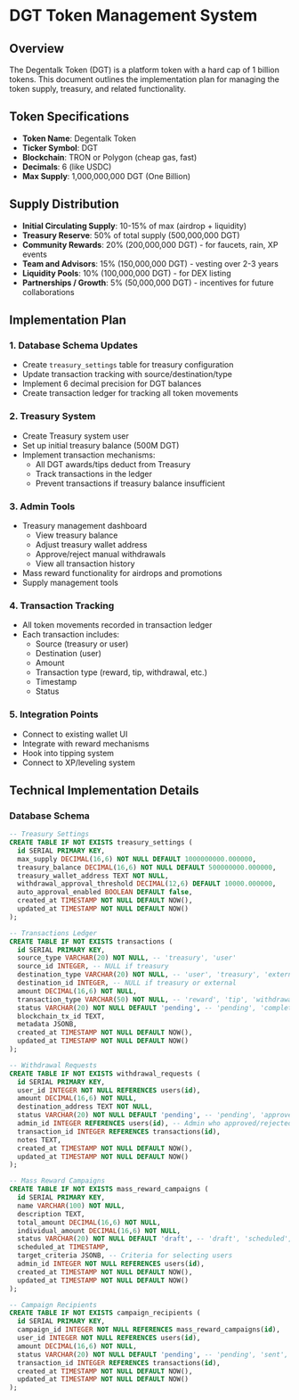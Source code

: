 # DGT Token Management System

## Overview
The Degentalk Token (DGT) is a platform token with a hard cap of 1 billion tokens. This document outlines the implementation plan for managing the token supply, treasury, and related functionality.

## Token Specifications
- **Token Name**: Degentalk Token
- **Ticker Symbol**: DGT
- **Blockchain**: TRON or Polygon (cheap gas, fast)
- **Decimals**: 6 (like USDC)
- **Max Supply**: 1,000,000,000 DGT (One Billion)

## Supply Distribution
- **Initial Circulating Supply**: 10-15% of max (airdrop + liquidity)
- **Treasury Reserve**: 50% of total supply (500,000,000 DGT)
- **Community Rewards**: 20% (200,000,000 DGT) - for faucets, rain, XP events
- **Team and Advisors**: 15% (150,000,000 DGT) - vesting over 2-3 years
- **Liquidity Pools**: 10% (100,000,000 DGT) - for DEX listing
- **Partnerships / Growth**: 5% (50,000,000 DGT) - incentives for future collaborations

## Implementation Plan

### 1. Database Schema Updates
- Create `treasury_settings` table for treasury configuration
- Update transaction tracking with source/destination/type
- Implement 6 decimal precision for DGT balances
- Create transaction ledger for tracking all token movements

### 2. Treasury System
- Create Treasury system user
- Set up initial treasury balance (500M DGT)
- Implement transaction mechanisms:
  - All DGT awards/tips deduct from Treasury
  - Track transactions in the ledger
  - Prevent transactions if treasury balance insufficient

### 3. Admin Tools
- Treasury management dashboard
  - View treasury balance
  - Adjust treasury wallet address
  - Approve/reject manual withdrawals
  - View all transaction history
- Mass reward functionality for airdrops and promotions
- Supply management tools

### 4. Transaction Tracking
- All token movements recorded in transaction ledger
- Each transaction includes:
  - Source (treasury or user)
  - Destination (user)
  - Amount
  - Transaction type (reward, tip, withdrawal, etc.)
  - Timestamp
  - Status

### 5. Integration Points
- Connect to existing wallet UI
- Integrate with reward mechanisms
- Hook into tipping system
- Connect to XP/leveling system

## Technical Implementation Details

### Database Schema
```sql
-- Treasury Settings
CREATE TABLE IF NOT EXISTS treasury_settings (
  id SERIAL PRIMARY KEY,
  max_supply DECIMAL(16,6) NOT NULL DEFAULT 1000000000.000000,
  treasury_balance DECIMAL(16,6) NOT NULL DEFAULT 500000000.000000,
  treasury_wallet_address TEXT NOT NULL,
  withdrawal_approval_threshold DECIMAL(12,6) DEFAULT 10000.000000,
  auto_approval_enabled BOOLEAN DEFAULT false,
  created_at TIMESTAMP NOT NULL DEFAULT NOW(),
  updated_at TIMESTAMP NOT NULL DEFAULT NOW()
);

-- Transactions Ledger
CREATE TABLE IF NOT EXISTS transactions (
  id SERIAL PRIMARY KEY,
  source_type VARCHAR(20) NOT NULL, -- 'treasury', 'user'
  source_id INTEGER, -- NULL if treasury
  destination_type VARCHAR(20) NOT NULL, -- 'user', 'treasury', 'external'
  destination_id INTEGER, -- NULL if treasury or external
  amount DECIMAL(16,6) NOT NULL,
  transaction_type VARCHAR(50) NOT NULL, -- 'reward', 'tip', 'withdrawal', 'deposit', 'airdrop'
  status VARCHAR(20) NOT NULL DEFAULT 'pending', -- 'pending', 'completed', 'failed', 'cancelled'
  blockchain_tx_id TEXT,
  metadata JSONB,
  created_at TIMESTAMP NOT NULL DEFAULT NOW(),
  updated_at TIMESTAMP NOT NULL DEFAULT NOW()
);

-- Withdrawal Requests
CREATE TABLE IF NOT EXISTS withdrawal_requests (
  id SERIAL PRIMARY KEY,
  user_id INTEGER NOT NULL REFERENCES users(id),
  amount DECIMAL(16,6) NOT NULL,
  destination_address TEXT NOT NULL,
  status VARCHAR(20) NOT NULL DEFAULT 'pending', -- 'pending', 'approved', 'rejected', 'processed'
  admin_id INTEGER REFERENCES users(id), -- Admin who approved/rejected
  transaction_id INTEGER REFERENCES transactions(id),
  notes TEXT,
  created_at TIMESTAMP NOT NULL DEFAULT NOW(),
  updated_at TIMESTAMP NOT NULL DEFAULT NOW()
);

-- Mass Reward Campaigns
CREATE TABLE IF NOT EXISTS mass_reward_campaigns (
  id SERIAL PRIMARY KEY,
  name VARCHAR(100) NOT NULL,
  description TEXT,
  total_amount DECIMAL(16,6) NOT NULL,
  individual_amount DECIMAL(16,6) NOT NULL,
  status VARCHAR(20) NOT NULL DEFAULT 'draft', -- 'draft', 'scheduled', 'in_progress', 'completed', 'cancelled'
  scheduled_at TIMESTAMP,
  target_criteria JSONB, -- Criteria for selecting users
  admin_id INTEGER NOT NULL REFERENCES users(id),
  created_at TIMESTAMP NOT NULL DEFAULT NOW(),
  updated_at TIMESTAMP NOT NULL DEFAULT NOW()
);

-- Campaign Recipients
CREATE TABLE IF NOT EXISTS campaign_recipients (
  id SERIAL PRIMARY KEY,
  campaign_id INTEGER NOT NULL REFERENCES mass_reward_campaigns(id),
  user_id INTEGER NOT NULL REFERENCES users(id),
  amount DECIMAL(16,6) NOT NULL,
  status VARCHAR(20) NOT NULL DEFAULT 'pending', -- 'pending', 'sent', 'failed'
  transaction_id INTEGER REFERENCES transactions(id),
  created_at TIMESTAMP NOT NULL DEFAULT NOW(),
  updated_at TIMESTAMP NOT NULL DEFAULT NOW()
);
```